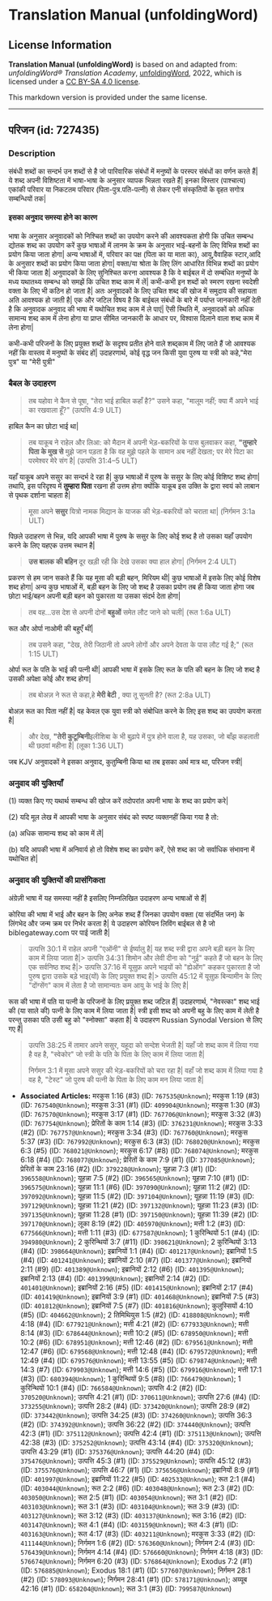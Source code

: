 # Translation Manual (unfoldingWord)

## License Information

**Translation Manual (unfoldingWord)** is based on and adapted from: _unfoldingWord® Translation Academy_, [unfoldingWord](https://unfoldingword.org/utw), 2022, which is licensed under a [CC BY-SA 4.0 license](https://creativecommons.org/licenses/by-sa/4.0/legalcode.en).

This markdown version is provided under the same license.



--------------------------------

## परिजन (id: 727435)

### Description

संबंधी शब्दों का सन्दर्भ उन शब्दों से है जो पारिवारिक संबंधों में मनुष्यों के परस्पर संबंधों का वर्णन करते हैं\| ये शब्द अपनी विशिष्टता में भाषा\-भाषा के अनुसार व्यापक भिन्नता रखते हैं\| इनका विस्तार (पाश्चात्य) एकांकी परिवार या निकटतम परिवार (पिता\-पुत्र.पति\-पत्नी) से लेकर एनी संस्कृतियों के वृहत सगोत्र सम्बन्धियों तक\|

#### इसका अनुवाद समस्या होने का कारण

भाषा के अनुसार अनुवादकों को निश्चित शब्दों का उपयोग करने की आवश्यकता होगी कि उचित सम्बन्ध द्योतक शब्द का उपयोग करें कुछ भाषाओं में लानम के क्रम के अनुसार भाई\-बहनों के लिए विभिन्न शब्दों का प्रयोग किया जाता होगा\| अन्य भाषाओं में, परिवार का पक्ष (पिता का या माता का), आयु,वैवाहिक स्टार,आदि के अनुसार शब्दों का प्रयोग किया जाता होगा\| वक्ता/या श्रोता के लिए लिंग आधारित विभिन्न शब्दों का प्रयोग भी किया जाता है\| अनुवादकों के लिए सुनिश्चित करना आवश्यक है कि वे बाईबल में दो सम्बंधित मनुष्यों के मध्य यथातथ्य सम्बन्ध को समझें कि उचित शब्द काम में लें\| कभी\-कभी इन शब्दों को स्मरण रखना स्वदेशी वक्ता के लिए भी कठिन हो जाता है\| अतः अनुवादकों के लिए उचित शब्द की खोज में समुदाय की सहायता अति आवश्यक हो जाती है\| एक और जटिल विषय है कि बाईबल संबंधों के बारे में पर्याप्त जानकारी नहीं देती है कि अनुवादक अनुवाद की भाषा में यथोचित शब्द काम में ले पाएं\| ऎसी स्थिति में, अनुवादकों को अधिक सामान्य शब्द काम में लेना होगा या प्राप्त सीमित जानकारी के आधार पर, विश्वास दिलाने वाला शब्द काम में लेना होगा\|

कभी\-कभी परिजनों के लिए प्रयुक्त शब्दों के सदृश्य प्रतीत होने वाले शब्द्काम में लिए जाते हैं जो आवश्यक नहीं कि वास्तव में मनुष्यों के संबंद हों\| उदाहरणार्थ, कोई वृद्ध जन किसी युवा पुरुष या स्त्री को कहे,"मेरा पुत्र" या "मेरी पुत्री"

### बैबल के उदाहरण

> तब यहोवा ने कैन से पूषा, "तेरा भाई हाबिल कहाँ है?" उसने कहा, "मालूम नहीं; क्या मैं अपने भाई का रखवाला हूँ?" (उत्पत्ति 4:9 ULT)

हाबिल कैन का छोटा भाई था\|

> तब याकूब ने राहेल और लिआ: को मैदान में अपनी भेड़\-बकरियों के पास बुलवाकर कहा, **"तुम्हारे पिता के मुख से** मुझे जान पड़ता है कि वह मुझे पहले के सामान अब नहीं देखता; पर मेरे पिटा का परमेश्वर मेरे संग है\| (उत्पत्ति 31:4–5 ULT)

यहाँ याकूब अपने ससुर का सन्दर्भ दे रहा है\| कुछ भाषाओं में पुरुष के ससुर के लिए कोई विशिष्ट शब्द होगा\| तथापि, इस परिदृश्य में **तुम्हारा पिता** रखना ही उत्तम होगा क्योंकि याकूब इस उक्ति के द्वारा स्वयं को लाबान से पृथक दर्शाना चाहता है\|

> मूसा अपने **ससुर** यित्रो नामक मिद्यान के याजक की भेड़\-बकरियों को चराता था\| (निर्गमन 3:1a ULT)

पिछले उदाहरण से भिन्न, यदि आपकी भाषा में पुरुष के ससुर के लिए कोई शब्द है तो उसका यहाँ उपयोग करने के लिए यहएक उत्तम स्थान है\|

> **उस बालक की बहिन** दूर खड़ी रही कि देखे उसका क्या हाल होगा\| (निर्गमन 2:4 ULT)

प्रकरण से हम जान सकते हैं कि यह मूसा की बड़ी बहन, मिरियम थी\| कुछ भाषाओं में इसके लिए कोई विशेष शब्द होगा\| अन्य कुछ भाषाओं में, बड़ी बहन के लिए जो शब्द है उसका प्रयोग तब ही किया जाता होगा जब छोटा भाई/बहन अपनी बड़ी बहन को पुकारता या उसका संदर्भ देता होगा\|

> तब वह...उस देश से अपनी दोनों **बहुओं** समेत लौट जाने को चली\| (रूत 1:6a ULT)

रूत और ओर्पा नाओमी की बहुएँ थीं\|

> तब उसने कहा, "देख, तेरी जिठानी तो अपने लोगों और अपने देवता के पास लौट गई है;" (रूत 1:15 ULT)

ओर्पा रूत के पति के भाई की पत्नी थी\| आपकी भाषा में इसके लिए रूत के पति की बहन के लिए जो शब्द है उसकी अपेक्षा कोई और शब्द होगा\|

> तब बोअज़ ने रूत से कहा,हे **मेरी बेटी** , क्या तू सुनती है? (रूत 2:8a ULT)

बोअज़ रूत का पिता नहीं है\| वह केवल एक युवा स्त्री को संबोधित करने के लिए इस शब्द का उपयोग करता है\|

> और देख, **"तेरी कुटूम्बिनी**इलीशिबा के भी बुढ़ापे में पुत्र होने वाला है, यह उसका, जो बाँझ कहलाती थी छठवां महीना है\| (लूका 1:36 ULT)

जब KJV अनुवादकों ने इसका अनुवाद, कुतुम्बिनी किया था तब इसका अर्थ मात्र था, परिजन स्त्री\|

### अनुवाद की युक्तियाँ

(1\) व्यक्त किए गए यथार्थ सम्बन्ध की खोज करें तदोपरांत अपनी भाषा के शब्द का प्रयोग करे\|

(2\) यदि मूल लेख में आपकी भाषा के अनुसार संबंद को स्पष्ट व्यक्तनहीं किया गया है तो:

(a) अधिक सामान्य शब्द को काम में लें\|

(b) यदि आपकी भाषा में अनिवार्य हो तो विशेष शब्द का प्रयोग करें, ऐसे शब्द का जो सर्वाधिक संभावना में यथोचित हो\|

### अनुवाद की युक्तियों की प्रासंगिकता

अंग्रेज़ी भाषा में यह समस्या नहीं है इसलिए निम्नलिखित उदाहरण अन्य भाषाओं से हैं\|

कोरिया की भाषा में भाई और बहन के लिए अनेक शब्द हैं जिनका उपयोग वक्ता (या संदर्भित जन) के लिंगभेद और जन्म क्रम पर निर्भर करता है\| ये उदाहरण कोरियन लिविंग बाईबल से है जो biblegateway.com पर पाई जाती है\|

> उत्पत्ति 30:1 में राहेल अपनी "एओंनी" से ईर्ष्यालु है\| यह शब्द स्त्री द्वारा अपने बड़ी बहन के लिए काम में लिया जाता है\|\> उत्पत्ति 34:31 शिमोन और लेवी दीना को "नुई" कहते हैं जो बहन के लिए एक सर्वनिष्ठ शब्द है\|\> उत्पत्ति 37:16 में यूसुफ़ अपने भाइयों को "ह्येओंग" कहकर पुकारता है जो पुरुष द्वारा उसके बड़े भाइ(यों) के लिए प्रयुक्त शब्द है\|\> उत्पत्ति 45:12 में यूसुफ़ बिन्यामीन के लिए "दोंग्सेंग" काम में लेता है जो सामान्यतः कम आयु के भाई के लिए है\|

रूस की भाषा में पति या पत्नी के परिजनों के लिए प्रयुक्त शब्द जटिल हैं\| उदाहरणार्थ, "नेवस्त्का" शब्द भाई की (या साले की) पत्नी के लिए काम में लिया जाता है\| स्त्री इसी शब्द को अपनी बहु के लिए काम में लेती है परन्तु उसका पति उसी बहु को "स्नोक्सा" कहता है\| ये उदाहरण Russian Synodal Version से लिए गए हैं\|

> उत्पत्ति 38:25 में तामार अपने ससुर, यहूदा को सन्देश भेजती है\| यहाँ जो शब्द काम में लिया गया है वह है, "स्वेकोर" जो स्त्री के पति के पिता के लिए काम में लिया जाता है\|
> 
> निर्गमन 3:1 में मूसा अपने ससुर की भेड़\-बकरियों को चरा रहा है\| वहाँ जो शब्द काम में लिया गया है वह है, "टेस्ट" जो पुरुष की पत्नी के पिता के लिए काम मन लिया जाता है\|

* **Associated Articles:** मरकुस 1:16 (#3) (ID: `767535@Unknown`); मरकुस 1:19 (#3) (ID: `767540@Unknown`); मरकुस 3:31 (#1) (ID: `409904@Unknown`); मरकुस 1:30 (#3) (ID: `767570@Unknown`); मरकुस 3:17 (#1) (ID: `767706@Unknown`); मरकुस 3:32 (#3) (ID: `767754@Unknown`); प्रेरितों के काम 1:14 (#3) (ID: `376231@Unknown`); मरकुस 3:33 (#2) (ID: `767757@Unknown`); मरकुस 3:34 (#3) (ID: `767760@Unknown`); मरकुस 5:37 (#3) (ID: `767992@Unknown`); मरकुस 6:3 (#3) (ID: `768020@Unknown`); मरकुस 6:3 (#5) (ID: `768021@Unknown`); मरकुस 6:17 (#8) (ID: `768074@Unknown`); मरकुस 6:18 (#4) (ID: `768077@Unknown`); प्रेरितों के काम 7:9 (#1) (ID: `377085@Unknown`); प्रेरितों के काम 23:16 (#2) (ID: `379228@Unknown`); यूहन्ना 7:3 (#1) (ID: `396558@Unknown`); यूहन्ना 7:5 (#2) (ID: `396565@Unknown`); यूहन्ना 7:10 (#1) (ID: `396575@Unknown`); यूहन्ना 11:1 (#6) (ID: `397090@Unknown`); यूहन्ना 11:2 (#2) (ID: `397092@Unknown`); यूहन्ना 11:5 (#2) (ID: `397104@Unknown`); यूहन्ना 11:19 (#3) (ID: `397129@Unknown`); यूहन्ना 11:21 (#2) (ID: `397132@Unknown`); यूहन्ना 11:23 (#3) (ID: `397135@Unknown`); यूहन्ना 11:28 (#1) (ID: `397150@Unknown`); यूहन्ना 11:39 (#2) (ID: `397170@Unknown`); लूका 8:19 (#2) (ID: `405970@Unknown`); मत्ती 1:2 (#3) (ID: `677566@Unknown`); मत्ती 1:11 (#3) (ID: `677587@Unknown`); 1 कुरिन्थियों 5:1 (#4) (ID: `394980@Unknown`); 2 कुरिन्थियों 3:7 (#11) (ID: `398621@Unknown`); 2 कुरिन्थियों 3:13 (#4) (ID: `398664@Unknown`); इब्रानियों 1:1 (#4) (ID: `401217@Unknown`); इब्रानियों 1:5 (#4) (ID: `401241@Unknown`); इब्रानियों 2:10 (#7) (ID: `401377@Unknown`); इब्रानियों 2:11 (#9) (ID: `401389@Unknown`); इब्रानियों 2:12 (#6) (ID: `401395@Unknown`); इब्रानियों 2:13 (#4) (ID: `401399@Unknown`); इब्रानियों 2:14 (#2) (ID: `401401@Unknown`); इब्रानियों 2:16 (#5) (ID: `401415@Unknown`); इब्रानियों 2:17 (#4) (ID: `401419@Unknown`); इब्रानियों 3:9 (#1) (ID: `401468@Unknown`); इब्रानियों 7:5 (#3) (ID: `401812@Unknown`); इब्रानियों 7:5 (#7) (ID: `401816@Unknown`); कुलुस्सियों 4:10 (#5) (ID: `404662@Unknown`); 2 तिमिथियुस 1:5 (#2) (ID: `418808@Unknown`); मत्ती 4:18 (#4) (ID: `677921@Unknown`); मत्ती 4:21 (#2) (ID: `677933@Unknown`); मत्ती 8:14 (#3) (ID: `678644@Unknown`); मत्ती 10:2 (#5) (ID: `678950@Unknown`); मत्ती 10:2 (#6) (ID: `678951@Unknown`); मत्ती 12:46 (#2) (ID: `679561@Unknown`); मत्ती 12:47 (#6) (ID: `679568@Unknown`); मत्ती 12:48 (#4) (ID: `679572@Unknown`); मत्ती 12:49 (#4) (ID: `679576@Unknown`); मत्ती 13:55 (#5) (ID: `679874@Unknown`); मत्ती 14:3 (#7) (ID: `679903@Unknown`); मत्ती 14:6 (#5) (ID: `679916@Unknown`); मत्ती 17:1 (#3) (ID: `680394@Unknown`); 1 कुरिन्थियों 9:5 (#8) (ID: `766479@Unknown`); 1 कुरिन्थियों 10:1 (#4) (ID: `766584@Unknown`); उत्पत्ति 4:2 (#2) (ID: `370520@Unknown`); उत्पत्ति 4:21 (#1) (ID: `370611@Unknown`); उत्पत्ति 27:6 (#4) (ID: `373255@Unknown`); उत्पत्ति 28:2 (#4) (ID: `373420@Unknown`); उत्पत्ति 28:9 (#2) (ID: `373442@Unknown`); उत्पत्ति 34:25 (#3) (ID: `374260@Unknown`); उत्पत्ति 36:3 (#2) (ID: `374392@Unknown`); उत्पत्ति 36:22 (#2) (ID: `374440@Unknown`); उत्पत्ति 42:3 (#1) (ID: `375112@Unknown`); उत्पत्ति 42:4 (#1) (ID: `375113@Unknown`); उत्पत्ति 42:38 (#3) (ID: `375252@Unknown`); उत्पत्ति 43:14 (#4) (ID: `375320@Unknown`); उत्पत्ति 43:29 (#1) (ID: `375376@Unknown`); उत्पत्ति 44:20 (#4) (ID: `375476@Unknown`); उत्पत्ति 45:3 (#1) (ID: `375529@Unknown`); उत्पत्ति 45:12 (#3) (ID: `375576@Unknown`); उत्पत्ति 46:7 (#1) (ID: `375656@Unknown`); इब्रानियों 8:9 (#1) (ID: `401997@Unknown`); इब्रानियों 11:22 (#5) (ID: `402533@Unknown`); रूत 2:1 (#4) (ID: `403044@Unknown`); रूत 2:2 (#6) (ID: `403048@Unknown`); रूत 2:3 (#2) (ID: `403050@Unknown`); रूत 2:5 (#1) (ID: `403054@Unknown`); रूत 3:1 (#2) (ID: `403103@Unknown`); रूत 3:1 (#3) (ID: `403104@Unknown`); रूत 3:9 (#3) (ID: `403127@Unknown`); रूत 3:12 (#3) (ID: `403137@Unknown`); रूत 3:16 (#2) (ID: `403147@Unknown`); रूत 4:1 (#4) (ID: `403159@Unknown`); रूत 4:3 (#1) (ID: `403163@Unknown`); रूत 4:17 (#3) (ID: `403211@Unknown`); मरकुस 3:33 (#2) (ID: `411144@Unknown`); निर्गमन 1:6 (#2) (ID: `576360@Unknown`); निर्गमन 2:4 (#3) (ID: `576439@Unknown`); निर्गमन 4:14 (#4) (ID: `576660@Unknown`); निर्गमन 4:18 (#3) (ID: `576674@Unknown`); निर्गमन 6:20 (#3) (ID: `576864@Unknown`); Exodus 7:2 (#1) (ID: `576885@Unknown`); Exodus 18:1 (#1) (ID: `577607@Unknown`); निर्गमन 28:1 (#2) (ID: `578093@Unknown`); निर्गमन 28:41 (#1) (ID: `578171@Unknown`); अय्यूब 42:16  (#1) (ID: `658204@Unknown`); रूत 3:1 (#3) (ID: `799587@Unknown`)

